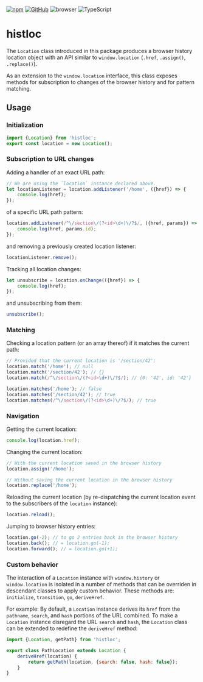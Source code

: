 [![npm](https://img.shields.io/npm/v/histloc?labelColor=royalblue&color=royalblue&style=flat-square)](https://www.npmjs.com/package/histloc) [![GitHub](https://img.shields.io/badge/-GitHub-royalblue?labelColor=royalblue&color=royalblue&style=flat-square&logo=github)](https://github.com/axtk/histloc) ![browser](https://img.shields.io/badge/browser-✓-345?labelColor=345&color=345&style=flat-square) ![TypeScript](https://img.shields.io/badge/TypeScript-✓-345?labelColor=345&color=345&style=flat-square)

# histloc

The `Location` class introduced in this package produces a browser history location object with an API similar to `window.location` (`.href`, `.assign()`, `.replace()`).

As an extension to the `window.location` interface, this class exposes methods for subscription to changes of the browser history and for pattern matching.

## Usage

### Initialization

```js
import {Location} from 'histloc';
export const location = new Location();
```

### Subscription to URL changes

Adding a handler of an exact URL path:

```js
// We are using the `location` instance declared above.
let locationListener = location.addListener('/home', ({href}) => {
    console.log(href);
});
```

of a specific URL path pattern:

```js
location.addListener(/^\/section\/(?<id>\d+)\/?$/, ({href, params}) => {
    console.log(href, params.id);
});
```

and removing a previously created location listener:

```js
locationListener.remove();
```

Tracking all location changes:

```js
let unsubscribe = location.onChange(({href}) => {
    console.log(href);
});
```

and unsubscribing from them:

```js
unsubscribe();
```

### Matching

Checking a location pattern (or an array thereof) if it matches the current path:

```js
// Provided that the current location is '/section/42':
location.match('/home'); // null
location.match('/section/42'); // {}
location.match(/^\/section\/(?<id>\d+)\/?$/); // {0: '42', id: '42'}

location.matches('/home'); // false
location.matches('/section/42'); // true
location.matches(/^\/section\/(?<id>\d+)\/?$/); // true
```

### Navigation

Getting the current location:

```js
console.log(location.href);
```

Changing the current location:

```js
// With the current location saved in the browser history
location.assign('/home');
```

```js
// Without saving the current location in the browser history
location.replace('/home');
```

Reloading the current location (by re-dispatching the current location event to the subscribers of the `location` instance):

```js
location.reload();
```

Jumping to browser history entries:

```js
location.go(-2); // to go 2 entries back in the browser history
location.back(); // = location.go(-1);
location.forward(); // = location.go(+1);
```

### Custom behavior

The interaction of a `Location` instance with `window.history` or `window.location` is isolated in a number of methods that can be overriden in descendant classes to apply custom behavior. These methods are: `initialize`, `transition`, `go`, `deriveHref`.

For example: By default, a `Location` instance derives its `href` from the `pathname`, `search`, and `hash` portions of the URL combined. To make a `Location` instance disregard the URL `search` and `hash`, the `Location` class can be extended to redefine the `deriveHref` method:

```js
import {Location, getPath} from 'histloc';

export class PathLocation extends Location {
    deriveHref(location) {
        return getPath(location, {search: false, hash: false});
    }
}
```
